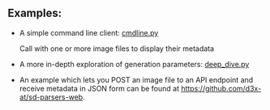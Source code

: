 ## Examples:

* A simple command line client: [cmdline.py](cmdline.py)

  Call with one or more image files to display their metadata

* A more in-depth exploration of generation parameters: [deep_dive.py](deep_dive.py)

* An example which lets you POST an image file to an API endpoint and receive metadata in JSON form can be found at https://github.com/d3x-at/sd-parsers-web.
